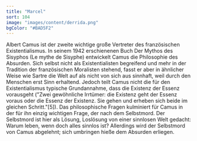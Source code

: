 ```yaml
---
title: "Marcel"
sort: 104
image: "images/content/derrida.png"
bgColor: "#BAD5F2"
---
```


Albert Camus ist der zweite wichtige große Vertreter des französischen Existentialismus. In seinem 1942 erschienenen Buch Der Mythos des Sisyphos (Le mythe de Sisyphe) entwickelt Camus die Philosophie des Absurden. Sich selbst nicht als Existentialisten begreifend und mehr in der Tradition der französischen Moralisten stehend, fasst er aber in ähnlicher Weise wie Sartre die Welt auf als nicht von sich aus sinnhaft, weil durch den Menschen erst Sinn erhaltend. Jedoch teilt Camus nicht die für den Existentialismus typische Grundannahme, dass die Existenz der Essenz vorausgeht ("Zwei gewöhnliche Irrtümer: die Existenz geht der Essenz voraus oder die Essenz der Existenz. Sie gehen und erheben sich beide im gleichen Schritt."[5]). Das philosophische Fragen kulminiert für Camus in der für ihn einzig wichtigen Frage, der nach dem Selbstmord. Der Selbstmord ist hier als Lösung, Loslösung von einer sinnlosen Welt gedacht: Warum leben, wenn doch alles sinnlos ist? Allerdings wird der Selbstmord von Camus abgelehnt; sich umbringen hieße dem Absurden erliegen.